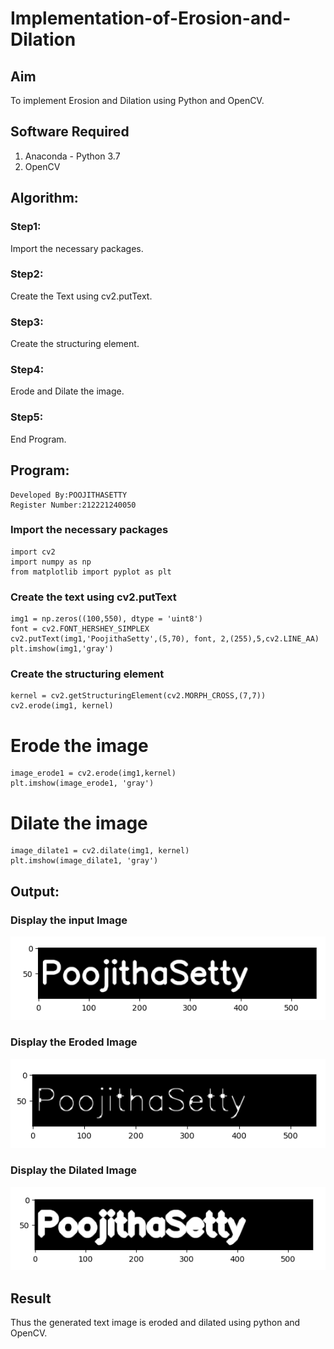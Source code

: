 # Implementation-of-Erosion-and-Dilation
## Aim
To implement Erosion and Dilation using Python and OpenCV.
## Software Required
1. Anaconda - Python 3.7
2. OpenCV
## Algorithm:
### Step1:
Import the necessary packages.


### Step2:
Create the Text using cv2.putText.

### Step3:
Create the structuring element.

### Step4:
Erode and Dilate the image.

### Step5:
End Program.

 
## Program:
```
Developed By:POOJITHASETTY
Register Number:212221240050
```
### Import the necessary packages
```
import cv2
import numpy as np
from matplotlib import pyplot as plt
```
### Create the text using cv2.putText
```
img1 = np.zeros((100,550), dtype = 'uint8')
font = cv2.FONT_HERSHEY_SIMPLEX
cv2.putText(img1,'PoojithaSetty',(5,70), font, 2,(255),5,cv2.LINE_AA)
plt.imshow(img1,'gray')
```
### Create the structuring element
```
kernel = cv2.getStructuringElement(cv2.MORPH_CROSS,(7,7))
cv2.erode(img1, kernel)
```
# Erode the image
```
image_erode1 = cv2.erode(img1,kernel)
plt.imshow(image_erode1, 'gray')
```
# Dilate the image
```
image_dilate1 = cv2.dilate(img1, kernel)
plt.imshow(image_dilate1, 'gray')
```

## Output:

### Display the input Image
![output](pooji.png)

### Display the Eroded Image
![output](erode.png)

### Display the Dilated Image
![output](dilute.png)

## Result
Thus the generated text image is eroded and dilated using python and OpenCV.